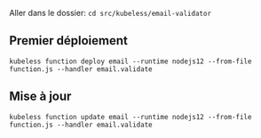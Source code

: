 Aller dans le dossier: `cd src/kubeless/email-validator`

## Premier déploiement
`kubeless function deploy email --runtime nodejs12 --from-file function.js --handler email.validate`

## Mise à jour
`kubeless function update email --runtime nodejs12 --from-file function.js --handler email.validate`
